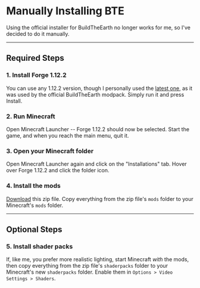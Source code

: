 # Manually Installing BTE

Using the official installer for BuildTheEarth no longer works for me, so I've decided to do it manually.

---

## Required Steps
### 1. Install Forge 1.12.2
You can use any 1.12.2 version, though I personally used the [latest one](https://maven.minecraftforge.net/net/minecraftforge/forge/1.12.2-14.23.5.2860/forge-1.12.2-14.23.5.2860-installer.jar), as it was used by the official BuildTheEarth modpack. Simply run it and press Install.

### 2. Run Minecraft
Open Minecraft Launcher -- Forge 1.12.2 should now be selected. Start the game, and when you reach the main menu, quit it.

### 3. Open your Minecraft folder
Open Minecraft Launcher again and click on the "Installations" tab. Hover over Forge 1.12.2 and click the folder icon.

### 4. Install the mods
[Download](https://github.com/RyanGarber/BuildTheEarth-Manual-Install/archive/refs/heads/main.zip) this zip file. Copy everything from the zip file's `mods` folder to your Minecraft's `mods` folder.

---

## Optional Steps
### 5. Install shader packs
If, like me, you prefer more realistic lighting, start Minecraft *with* the mods, then copy everything from the zip file's `shaderpacks` folder to your Minecraft's new `shaderpacks` folder. Enable them in `Options > Video Settings > Shaders`.
